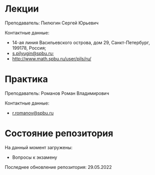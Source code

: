 # Лекции

Преподаватель: Пилюгин Сергей Юрьевич

Контактные данные: 
+ 14-ая линия Васильевского острова, дом 29, Санкт-Петербург, 199178, Россия; 
+ s.pilyugin@spbu.ru;
+ http://www.math.spbu.ru/user/pils/ru/

# Практика

Преподаватель: Романов Роман Владимирович

Контактные данные:
+ r.romanov@spbu.ru

# Состояние репозитория

На данный момент загружены:
+ Вопросы к экзамену

Последнее обновление репозитория: 29.05.2022
